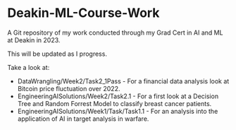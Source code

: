 # Deakin-ML-Course-Work

A Git repository of my work conducted through my Grad Cert in AI and ML at Deakin in 2023. 

This will be updated as I progress. 

Take a look at:
 * DataWrangling/Week2/Task2_1Pass - For a financial data analysis look at Bitcoin price fluctuation over 2022.
 * EngineeringAISolutions/Week2/Task2.1 - For a first look at a Decision Tree and Random Forrest Model to classify breast cancer patients.
 * EngineeringAISolutions/Week1/Task/Task1.1 - For an analysis into the application of AI in target analysis in warfare.
